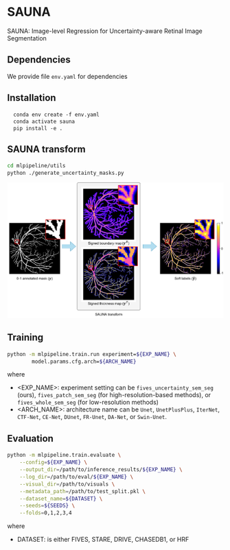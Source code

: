 # SAUNA
SAUNA: Image-level Regression for Uncertainty-aware Retinal Image Segmentation

## Dependencies

We provide file `env.yaml` for dependencies

## Installation
      conda env create -f env.yaml
      conda activate sauna
      pip install -e .


## SAUNA transform
```bash
cd mlpipeline/utils
python ./generate_uncertainty_masks.py
```

![SAUNA transform](./imgs/SAUNA_transform.png "SAUNA transform")

## Training
```bash
python -m mlpipeline.train.run experiment=${EXP_NAME} \        
        model.params.cfg.arch=${ARCH_NAME}
```
where
- <EXP_NAME>: experiment setting can be `fives_uncertainty_sem_seg` (ours), `fives_patch_sem_seg` (for high-resolution-based methods), or `fives_whole_sem_seg` (for low-resolution methods)
- <ARCH_NAME>: architecture name can be `Unet`, `UnetPlusPlus`, `IterNet`, `CTF-Net`, `CE-Net`, `DUnet`, `FR-Unet`, `DA-Net`, or `Swin-Unet`.

## Evaluation
```bash
python -m mlpipeline.train.evaluate \
    --config=${EXP_NAME} \
    --output_dir=/path/to/inference_results/${EXP_NAME} \
    --log_dir=/path/to/eval/${EXP_NAME} \
    --visual_dir=/path/to/visuals \
    --metadata_path=/path/to/test_split.pkl \
    --dataset_name=${DATASET} \
    --seeds=${SEEDS} \
    --folds=0,1,2,3,4
```
where
- DATASET: is either FIVES, STARE, DRIVE, CHASEDB1, or HRF